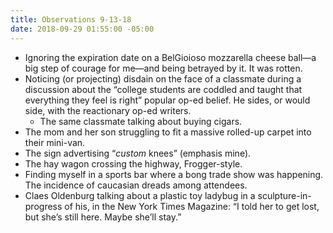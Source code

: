 ```yaml
---
title: Observations 9-13-18
date: 2018-09-29 01:55:00 -05:00
---
```


- Ignoring the expiration date on a BelGioioso mozzarella cheese ball—a big step of courage for me—and being betrayed by it. It was rotten.
- Noticing (or projecting) disdain on the face of a classmate during a discussion about the “college students are coddled and taught that everything they feel is right” popular op-ed belief. He sides, or would side, with the reactionary op-ed writers.
	- The same classmate talking about buying cigars.
- The mom and her son struggling to fit a massive rolled-up carpet into their mini-van.
- The sign advertising “*custom* knees” (emphasis mine).
- The hay wagon crossing the highway, Frogger-style.
- Finding myself in a sports bar where a bong trade show was happening. The incidence of caucasian dreads among attendees.
- Claes Oldenburg talking about a plastic toy ladybug in a sculpture-in-progress of his, in the New York Times Magazine: “I told her to get lost, but she’s still here. Maybe she’ll stay.”
